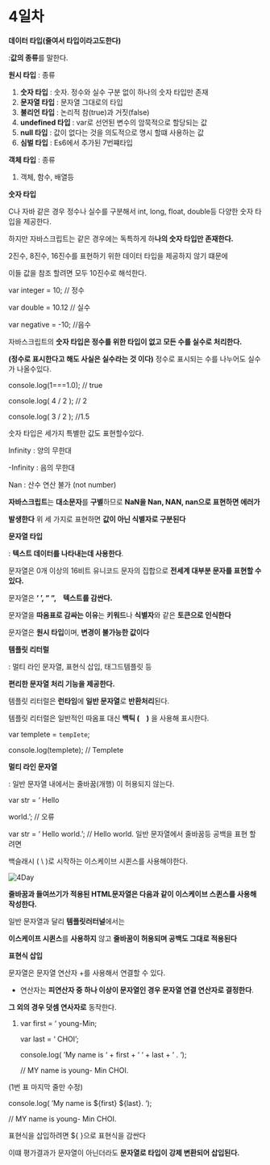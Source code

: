 # 4일차

**데이터 타입(줄여서 타입이라고도한다)**

:**값의 종류**를 말한다.

**원시 타입** : 종류

1. **숫자 타입** : 숫자. 정수와 실수 구분 없이 하나의 숫자 타입만 존재
2. **문자열 타입** : 문자열 그대로의 타입
3. **불리언 타입** : 논리적 참(true)과 거짓(false)
4. **undefined 타입** : var로 선언된 변수의 암묵적으로 할당되는 값
5. **null 타입** : 값이 없다는 것을 의도적으로 명시 할떄 사용하는 값
6. **심벌 타입** : Es6에서 추가된 7번쨰타입

**객체 타입** : 종류

1. 객체, 함수, 배열등

**숫자 타입** 

C나 자바 같은 경우 정수나 실수를 구분해서 int, long, float, double등 다양한 숫자 타입을 제공한다.

하지만 자바스크립트는 같은 경우에는 독특하게 하**나의 숫자 타입만 존재한다.**

2진수, 8진수, 16진수를 표현하기 위한 데이터 타입을 제공하지 않기 떄문에 

이들 값을 참조 할려면 모두 10진수로 해석한다.

var integer = 10; // 정수

var double = 10.12 // 실수

var negative = -10; //음수

자바스크립트의 **숫자 타입은 정수를 위한 타입이 없고 모든 수를 실수로 처리한다.**

**(정수로 표시한다고 해도 사실은 실수라는 것 이다)**
정수로 표시되는 수를 나누어도 실수가 나올수있다.

console.log(1===1.0); // true

console.log( 4 / 2 ); // 2

console.log( 3 / 2 ); //1.5

숫자 타입은 세가지 특별한 값도 표현할수있다.

Infinity : 양의 무한대

-Infinity : 음의 무한대

Nan : 산수 연산 불가 (not number)

**자바스크립트**는 **대소문자**를 **구별**하므로 **NaN을 Nan, NAN, nan으로 표현하면 에러가**

**발생한다** 위 세 가지로 표현하면 **값이 아닌 식별자로 구분된다**

**문자열 타입** 

: **텍스트 데이터를 나타내는데 사용한다**.

문자열은 0개 이상의 16비트 유니코드 문자의 집합으로 **전세계 대부분 문자를 표현할 수 있다.**

문자열은 **‘ ’, “ “, ` ` 텍스트를 감싼다.**

문자열을 **따옴표로 감싸는 이유**는 **키워드**나 **식별자**와 같은 **토큰으로 인식한다**

문자열은 **원시 타입**이며, **변경이 불가능한 값이다**

**템플릿 리터럴**

: 멀티 라인 문자열, 표현식 삽입, 태그드템플릿 등 

**편리한 문자열 처리 기능을 제공한다.**

템플릿 리터럴은 **런타임**에 **일반 문자열**로 **반환처리**된다.

템플릿 리터럴은 일반적인 따옴표 대신 **백틱 ( ` ` )** 을 사용해 표시한다.

var tempIete = `tempIete`; 

console.log(tempIete); // TempIete

**멀티 라인 문자열**

: 일반 문자열 내에서는 줄바꿈(개행) 이 허용되지 않는다.

var str = ‘ Hello

world.’; // 오류

var str = ‘ Hello world.’; // Hello world.
일반 문자열에서 줄바꿈등 공백을 표현 할려면 

백슬래시 ( \ )로 시작하는 이스케이브 시퀸스를 사용해야한다.

![4Day](https://github.com/rudals1126/Mordern-JavaScript-Study/assets/169870835/be316502-ef27-4609-af96-dc43615abf1f)

**줄바꿈과 들여쓰기가 적용된 HTML문자열은 다음과 같이 이스케이브 스퀸스를 사용해 작성한다.**

일반 문자열과 달리 **템플릿러터널**에서는 

**이스케이프 시퀸스**를 **사용하지** 않고 **줄바꿈이 허용되며 공백도 그대로 적용된다**

**표현식 삽입**

문자열은 문자열 연산자 +를 사용해서 연결할 수 있다.

+ 연산자는 **피연산자 중 하나 이상이 문자열인 경우 문자열 연결 연산자로 결정한다**. 

**그 외의 경우 덧셈 연사자로** 동작한다.

1.  var first = ‘ young-Min;
    
     var Iast = ‘ CHOI’;
    
     console.log( ’My name is ‘ + first + ‘  ‘ + last + ‘ . ‘);
    
     // MY name is young- Min CHOI.
    

(1번 표 마지막 줄만 수정)

 console.log( ’My name is ${first} ${last}. ‘);

 // MY name is young- Min CHOI.

표현식을 삽입하려면 ${ }으로 표현식을 감싼다

이떄 평가결과가 문자열이 아닌더라도 **문자열로 타입이 강제 변환되어 삽입된다.**
